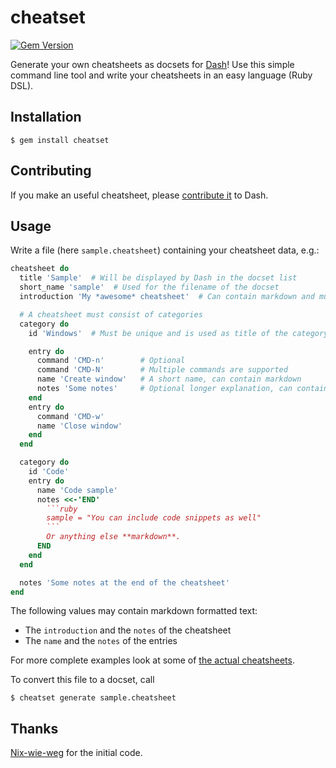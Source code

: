 # cheatset

[![Gem Version](https://badge.fury.io/rb/cheatset.png)](http://badge.fury.io/rb/cheatset)

Generate your own cheatsheets as docsets for [Dash](http://kapeli.com/dash)!
Use this simple command line tool and write your cheatsheets in an easy
language (Ruby DSL).

## Installation

    $ gem install cheatset

## Contributing

If you make an useful cheatsheet, please [contribute it](https://github.com/Kapeli/cheatsheets#readme) to Dash.

## Usage

Write a file (here `sample.cheatsheet`) containing your cheatsheet data, e.g.:

```ruby
cheatsheet do
  title 'Sample'  # Will be displayed by Dash in the docset list
  short_name 'sample'  # Used for the filename of the docset
  introduction 'My *awesome* cheatsheet'  # Can contain markdown and multiple lines

  # A cheatsheet must consist of categories
  category do
    id 'Windows'  # Must be unique and is used as title of the category

    entry do
      command 'CMD-n'        # Optional
      command 'CMD-N'        # Multiple commands are supported
      name 'Create window'   # A short name, can contain markdown
      notes 'Some notes'     # Optional longer explanation, can contain markdown
    end
    entry do
      command 'CMD-w'
      name 'Close window'
    end
  end

  category do
    id 'Code'
    entry do
      name 'Code sample'
      notes <<-'END'
        ```ruby
        sample = "You can include code snippets as well"
        ```
        Or anything else **markdown**.
      END
    end
  end

  notes 'Some notes at the end of the cheatsheet'
end
```
The following values may contain markdown formatted text:

* The `introduction` and the `notes` of the cheatsheet
* The `name` and the `notes` of the entries

For more complete examples look at some of
[the actual cheatsheets](https://github.com/Kapeli/cheatsheets).

To convert this file to a docset, call

    $ cheatset generate sample.cheatsheet

## Thanks

[Nix-wie-weg](https://github.com/Nix-wie-weg/dasheets) for the initial code.
